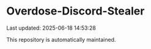 # Overdose-Discord-Stealer

Last updated: 2025-06-18 14:53:28

This repository is automatically maintained.
